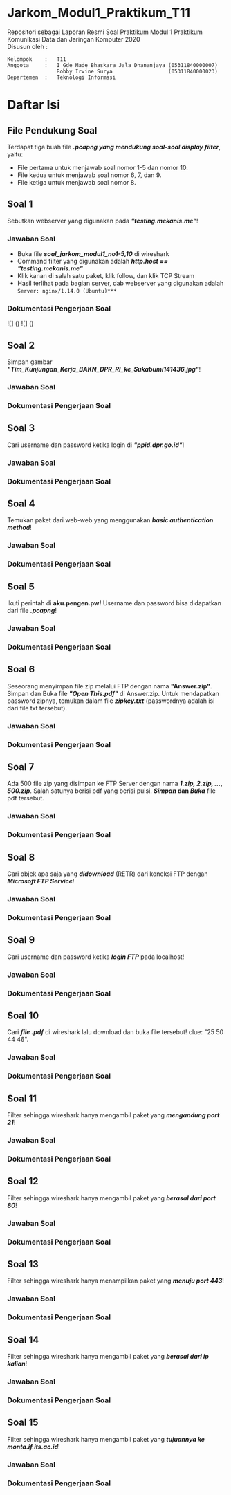 # Jarkom_Modul1_Praktikum_T11
Repositori sebagai Laporan Resmi Soal Praktikum Modul 1 Praktikum Komunikasi Data dan Jaringan Komputer 2020\
Disusun oleh :
```
Kelompok    :   T11
Anggota     :   I Gde Made Bhaskara Jala Dhananjaya (05311840000007)
                Robby Irvine Surya                  (05311840000023)
Departemen  :   Teknologi Informasi
```

# Daftar Isi

## File Pendukung Soal
Terdapat tiga buah file ***.pcapng yang mendukung soal-soal display filter***, yaitu:
- File pertama untuk menjawab soal nomor 1-5 dan nomor 10.
- File kedua untuk menjawab soal nomor 6, 7, dan 9.
- File ketiga untuk menjawab soal nomor 8.

## Soal 1
Sebutkan webserver yang digunakan pada ***"testing.mekanis.me"***!

### Jawaban Soal
- Buka file ***soal_jarkom_modul1_no1-5,10*** di wireshark
- Command filter yang digunakan adalah ***http.host == "testing.mekanis.me"***
- Klik kanan di salah satu paket, klik follow, dan klik TCP Stream
- Hasil terlihat pada bagian server, dab webserver yang digunakan adalah `Server: nginx/1.14.0 (Ubuntu)***`

### Dokumentasi Pengerjaan Soal
![] ()
![] ()

## Soal 2
Simpan gambar ***"Tim_Kunjungan_Kerja_BAKN_DPR_RI_ke_Sukabumi141436.jpg"***!

### Jawaban Soal

### Dokumentasi Pengerjaan Soal

## Soal 3
Cari username dan password ketika login di ***"ppid.dpr.go.id"***!

### Jawaban Soal

### Dokumentasi Pengerjaan Soal

## Soal 4
Temukan paket dari web-web yang menggunakan ***basic authentication method***!

### Jawaban Soal

### Dokumentasi Pengerjaan Soal

## Soal 5
Ikuti perintah di ****aku.pengen.pw!**** Username dan password bisa didapatkan dari file ***.pcapng***!

### Jawaban Soal

### Dokumentasi Pengerjaan Soal

## Soal 6
Seseorang menyimpan file zip melalui FTP dengan nama ****"Answer.zip"****. Simpan dan Buka file ***"Open This.pdf"*** di Answer.zip. Untuk mendapatkan password zipnya, temukan dalam file ***zipkey.txt*** (passwordnya adalah isi dari file txt tersebut).

### Jawaban Soal

### Dokumentasi Pengerjaan Soal

## Soal 7
Ada 500 file zip yang disimpan ke FTP Server dengan nama ***1.zip, 2.zip, ..., 500.zip***. Salah satunya berisi pdf yang berisi puisi. ***Simpan* dan *Buka*** file pdf tersebut.

### Jawaban Soal

### Dokumentasi Pengerjaan Soal

## Soal 8
Cari objek apa saja yang ***didownload*** (RETR) dari koneksi FTP dengan ***Microsoft FTP Service***!

### Jawaban Soal

### Dokumentasi Pengerjaan Soal

## Soal 9
Cari username dan password ketika ***login FTP*** pada localhost!

### Jawaban Soal

### Dokumentasi Pengerjaan Soal

## Soal 10
Cari ***file .pdf*** di wireshark lalu download dan buka file tersebut!
clue: "25 50 44 46".

### Jawaban Soal

### Dokumentasi Pengerjaan Soal

## Soal 11
Filter sehingga wireshark hanya mengambil paket yang ***mengandung port 21***!

### Jawaban Soal

### Dokumentasi Pengerjaan Soal

## Soal 12
Filter sehingga wireshark hanya mengambil paket yang ***berasal dari port 80***!

### Jawaban Soal

### Dokumentasi Pengerjaan Soal

## Soal 13
Filter sehingga wireshark hanya menampilkan paket yang ***menuju port 443***!

### Jawaban Soal

### Dokumentasi Pengerjaan Soal

## Soal 14
Filter sehingga wireshark hanya mengambil paket yang ***berasal dari ip kalian***!
### Jawaban Soal

### Dokumentasi Pengerjaan Soal

## Soal 15
Filter sehingga wireshark hanya mengambil paket yang ***tujuannya ke monta.if.its.ac.id***!

### Jawaban Soal

### Dokumentasi Pengerjaan Soal


